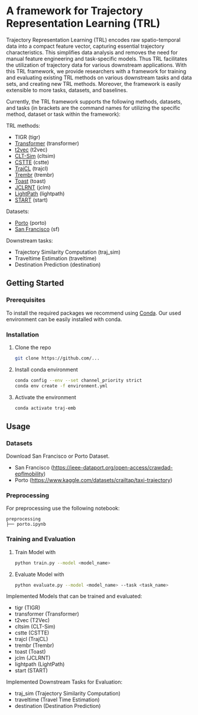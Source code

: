 <!-- ABOUT THE PROJECT -->
<!-- ## About The Project -->
# A framework for Trajectory Representation Learning (TRL)

Trajectory Representation Learning (TRL) encodes raw spatio-temporal data into a compact feature vector, capturing essential trajectory characteristics. 
This simplifies data analysis and removes the need for manual feature engineering and task-specific models. 
Thus TRL facilitates the utilization of trajectory data for various downstream applications. 
With this TRL framework, we provide researchers with a framework for training and evaluating existing TRL methods on various downstream tasks and data sets, and creating new TRL methods.
Moreover, the framework is easily extensible to more tasks, datasets, and baselines. 

Currently, the TRL framework supports the following methods, datasets, and tasks (in brackets are the command names for utilizing the specific method, dataset or task within the framework):

TRL methods:
* TIGR (tigr)
* [Transformer](https://arxiv.org/abs/1706.03762) (transformer)
* [t2vec](https://xiucheng.org/assets/pdfs/icde18-t2vec.pdf) (t2vec)
* [CLT-Sim](https://zheng-kai.com/paper/cikm_2022_deng.pdf) (cltsim)
* [CSTTE](https://arxiv.org/pdf/2207.14539v1) (cstte)
* [TrajCL](https://arxiv.org/pdf/2210.05155) (trajcl)
* [Trembr](https://dl.acm.org/doi/pdf/10.1145/3361741) (trembr)
* [Toast](https://xiucheng.org/assets/pdfs/cikm21-rnr.pdf) (toast)
* [JCLRNT](https://arxiv.org/pdf/2209.06389) (jclm)
* [LightPath](https://arxiv.org/abs/2307.10171) (lightpath)
* [START](https://arxiv.org/abs/2211.09510) (start)

Datasets:
* [Porto](https://www.kaggle.com/competitions/pkdd-15-taxi-trip-time-prediction-ii) (porto)
* [San Francisco](https://ieee-dataport.org/open-access/crawdad-epflmobility) (sf)

Downstream tasks:
* Trajectory Similarity Computation (traj_sim)
* Traveltime Estimation (traveltime)
* Destination Prediction (destination)


<!-- GETTING STARTED -->
## Getting Started

### Prerequisites
To install the required packages we recommend using [Conda](https://docs.conda.io/en/latest/). Our used environment can be easily installed with conda.

### Installation

1. Clone the repo
   ```sh
   git clone https://github.com/...
   ```
2. Install conda environment
   ```sh
   conda config --env --set channel_priority strict
   conda env create -f environment.yml
   ```
3. Activate the environment
   ```sh
   conda activate traj-emb
   ```

<!-- USAGE EXAMPLES -->


## Usage

### Datasets 

Download San Francisco or Porto Dataset.

* San Francisco (https://ieee-dataport.org/open-access/crawdad-epflmobility)
* Porto (https://www.kaggle.com/datasets/crailtap/taxi-trajectory)



### Preprocessing

For preprocessing use the following notebook:

```
preprocessing
├── porto.ipynb
```

### Training and Evaluation

1. Train Model with 
   ```sh
   python train.py --model <model_name>
   ```
2. Evaluate Model with 
   ```sh
   python evaluate.py --model <model_name> --task <task_name>
   ```

Implemented Models that can be trained and evaluated:
* tigr (TIGR)
* transformer (Transformer)
* t2vec (T2Vec)
* cltsim (CLT-Sim)
* cstte (CSTTE)
* trajcl (TrajCL)
* trembr (Trembr)
* toast (Toast)
* jclm (JCLRNT)
* lightpath (LightPath)
* start (START)

Implemented Downstream Tasks for Evaluation:
* traj_sim (Trajectory Similarity Computation)
* traveltime (Travel Time Estimation)
* destination (Destination Prediction)

